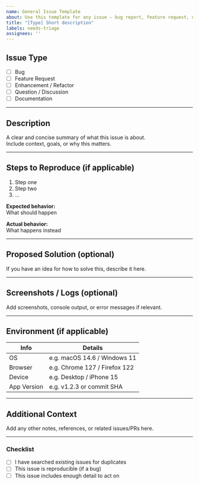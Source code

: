 ```yaml
---
name: General Issue Template
about: Use this template for any issue — bug report, feature request, or improvement
title: "[Type] Short description"
labels: needs-triage
assignees: ''
---
```


## Issue Type
<!-- Please check one -->
- [ ] Bug
- [ ] Feature Request
- [ ] Enhancement / Refactor
- [ ] Question / Discussion
- [ ] Documentation

---

## Description
A clear and concise summary of what this issue is about.  
Include context, goals, or why this matters.

---

## Steps to Reproduce (if applicable)
1. Step one  
2. Step two  
3. …

**Expected behavior:**  
What should happen

**Actual behavior:**  
What happens instead

---

## Proposed Solution (optional)
If you have an idea for how to solve this, describe it here.

---

## Screenshots / Logs (optional)
Add screenshots, console output, or error messages if relevant.

---

## Environment (if applicable)
| Info | Details |
|------|----------|
| OS | e.g. macOS 14.6 / Windows 11 |
| Browser | e.g. Chrome 127 / Firefox 122 |
| Device | e.g. Desktop / iPhone 15 |
| App Version | e.g. v1.2.3 or commit SHA |

---

## Additional Context
Add any other notes, references, or related issues/PRs here.

---

### Checklist
- [ ] I have searched existing issues for duplicates  
- [ ] This issue is reproducible (if a bug)  
- [ ] This issue includes enough detail to act on
